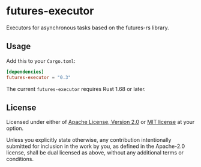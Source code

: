# futures-executor

Executors for asynchronous tasks based on the futures-rs library.

## Usage

Add this to your `Cargo.toml`:

```toml
[dependencies]
futures-executor = "0.3"
```

The current `futures-executor` requires Rust 1.68 or later.

## License

Licensed under either of [Apache License, Version 2.0](LICENSE-APACHE) or
[MIT license](LICENSE-MIT) at your option.

Unless you explicitly state otherwise, any contribution intentionally submitted
for inclusion in the work by you, as defined in the Apache-2.0 license, shall
be dual licensed as above, without any additional terms or conditions.
